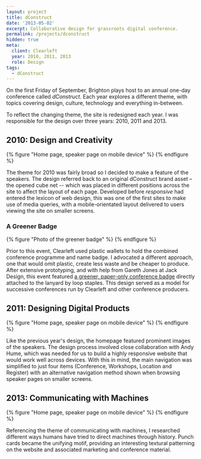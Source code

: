 ```yaml
---
layout: project
title: dConstruct
date: '2013-05-02'
excerpt: Collaborative design for grassroots digital conference.
permalink: /projects/dconstruct
hidden: true
meta:
  client: Clearleft
  year: 2010, 2011, 2013
  role: Design
tags:
  - dConstruct
---
```

On the first Friday of September, Brighton plays host to an annual one-day conference called _dConstruct_. Each year explores a different theme, with topics covering design, culture, technology and everything in-between.

To reflect the changing theme, the site is redesigned each year. I was responsible for the design over three years: 2010, 2011 and 2013.

## 2010: Design and Creativity
{% figure "Home page, speaker page on mobile device" %}
{% endfigure %}

The theme for 2010 was fairly broad so I decided to make a feature of the speakers. The design referred back to an original dConstruct brand asset – the opened cube net -- which was placed in different positions across the site to affect the layout of each page. Developed before *responsive* had entered the lexicon of web design, this was one of the first sites to make use of media queries, with a mobile-orientated layout delivered to users viewing the site on smaller screens.

### A Greener Badge
{% figure "Photo of the greener badge" %}
{% endfigure %}

Prior to this event, Clearleft used plastic wallets to hold the combined conference programme and name badge. I advocated a different approach, one that would omit plastic, create less waste and be cheaper to produce. After extensive prototyping, and with help from Gareth Jones at Jack Design, this event featured [a greener, paper-only conference badge][2] directly attached to the lanyard by loop staples. This design served as a model for successive conferences run by Clearleft and other conference producers.

## 2011: Designing Digital Products
{% figure "Home page, speaker page on mobile device" %}
{% endfigure %}

Like the previous year's design, the homepage featured prominent images of the speakers. The design process involved close collaboration with Andy Hume, which was needed for us to build a highly responsive website that would work well across devices. With this in mind, the main navigation was simplified to just four items (Conference, Workshops, Location and Register) with an alternative navigation method shown when browsing speaker pages on smaller screens.

## 2013: Communicating with Machines
{% figure "Home page, speaker page on mobile device" %}
{% endfigure %}

Referencing the theme of communicating with machines, I researched different ways humans have tried to direct machines through history. Punch cards became the unifying motif, providing an interesting textural patterning on the website and associated marketing and conference material.

[1]: http://2010.dconstruct.org/
[2]: /2010/08/dconstruct_conference_badge
[3]: http://2011.dconstruct.org/
[4]: http://2013.dconstruct.org/
